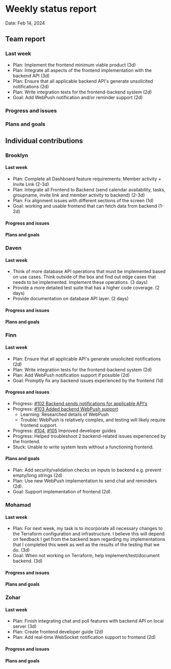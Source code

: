 # Weekly status report

Date: Feb 14, 2024

## Team report

### Last week

- Plan: Implement the frontend minimum viable product (3d)
- Plan: Integrate all aspects of the frontend implementation with the backend API (3d)
- Plan: Ensure that all applicable backend API's generate unsolicited notifications (2d)
- Plan: Write integration tests for the frontend-backend system (2d)
- Goal: Add WebPush notification and/or reminder support (2d)

### Progress and issues

<!--
What you did, what worked, what you learned, where you had trouble, and where you are stuck.
-->

### Plans and goals

<!--
Each bullet point should include a measurable task and a time estimate.

Break down tasks such that lowest level tasks are <3 days.

This is higher level and should indicate who is responsible for each task.

May include long-term goals.
-->

## Individual contributions

### Brooklyn

#### Last week

- Plan: Complete all Dashboard feature requirements: Member activity + Invite Link (2-3d)
- Plan: Integrate all Frontend to Backend (send calendar availability, tasks, groupname, invite link and member activity to backend) (2-3d)
- Plan: Fix alignment issues with different sections of the screen (1d)
- Goal: working and usable frontend that can fetch data from backend (1-2d)

#### Progress and issues

<!--
What you did, what worked, what you learned, where you had trouble, and where you are stuck.
-->

#### Plans and goals

<!--
Each bullet point should include a measurable task and a time estimate.

Break down tasks such that lowest level tasks are <3 days.
-->

### Daven

#### Last week

- Think of more database API operations that must be implemented based on use cases. Think outside of the box
  and find out edge cases that needs to be implemented. Implement these operations. (3 days)
- Provide a more detailed test suite that has a higher code coverage. (2 days)
- Provide documentation on database API layer. (2 days)

#### Progress and issues

<!--
What you did, what worked, what you learned, where you had trouble, and where you are stuck.
-->

#### Plans and goals

<!--
Each bullet point should include a measurable task and a time estimate.

Break down tasks such that lowest level tasks are <3 days.
-->

### Finn

#### Last week

- Plan: Ensure that all applicable API's generate unsolicited notifications (2d)
- Plan: Write integration tests for the frontend-backend system (2d)
- Plan: Add WebPush notification support if possible (2d)
- Goal: Promptly fix any backend issues experienced by the frontend (1d)

#### Progress and issues

- Progress: [#102 Backend sends notifications for applicable API's](https://github.com/cse403-lemmeknow/lemmeknow/pull/102)
- Progress: [#103 Added backend WebPush support](https://github.com/cse403-lemmeknow/lemmeknow/pull/103)
  - Learning: Researched details of WebPush
  - Trouble: WebPush is relatively complex, and testing will likely require frontend support.
- Progress: [#104](https://github.com/cse403-lemmeknow/lemmeknow/pull/104), [#105](https://github.com/cse403-lemmeknow/lemmeknow/pull/105) Improved developer guides
- Progress: Helped troubleshoot 2 backend-related issues experienced by the frontend.
- Stuck: Unable to write system tests without a functioning frontend.

<!--
What you did, what worked, what you learned, where you had trouble, and where you are stuck.
-->

#### Plans and goals

- Plan: Add security/validation checks on inputs to backend e.g. prevent empty/long strings (2d)
- Plan: Use new WebPush implementation to send chat and reminders (2d).
- Goal: Support implementation of frontend (2d).

<!--
Each bullet point should include a measurable task and a time estimate.

Break down tasks such that lowest level tasks are <3 days.
-->

### Mohamad

#### Last week

- Plan: For next week, my task is to incorporate all necessary changes to the Terraform configuration and infrastructure. I believe this will depend on feedback I get from the backend team regarding my implementations that I completed this week as well as the results of the testing that we do. (3d)
- Goal: When not working on Terraform, help implement/test/document backend. (3d)

#### Progress and issues

<!--
What you did, what worked, what you learned, where you had trouble, and where you are stuck.
-->

#### Plans and goals

<!--
Each bullet point should include a measurable task and a time estimate.

Break down tasks such that lowest level tasks are <3 days.
-->

### Zohar

#### Last week

- Plan: Finish integrating chat and poll features with backend API on local server (3d)
- Plan: Create frontend developer guide (2d)
- Plan: Add real-time WebSocket notification support to frontend (2d)

#### Progress and issues

<!--
What you did, what worked, what you learned, where you had trouble, and where you are stuck.
-->

#### Plans and goals

<!--
Each bullet point should include a measurable task and a time estimate.

Break down tasks such that lowest level tasks are <3 days.
-->